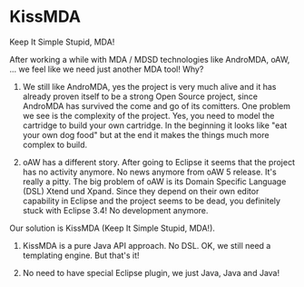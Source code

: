 KissMDA
=======

Keep It Simple Stupid, MDA!

After working a while with MDA / MDSD technologies like AndroMDA, oAW, ... we feel like we need just another MDA tool!
Why?

1. We still like AndroMDA, yes the project is very much alive and it has already proven itself to be a strong Open Source 
project, since AndroMDA has survived the come and go of its comitters. One problem we see is the complexity of the 
project. Yes, you need to model the cartridge to build your own cartridge. In the beginning it looks like "eat
your own dog food" but at the end it makes the things much more complex to build. 

2. oAW has a different story. After going to Eclipse it seems that the project has no activity anymore. No news anymore
from oAW 5 release. It's really a pitty. The big problem of oAW is its Domain Specific Language (DSL) Xtend und Xpand. Since
they depend on their own editor capability in Eclipse and the project seems to be dead, you definitely stuck with Eclipse 3.4!
No development anymore.

Our solution is KissMDA (Keep It Simple Stupid, MDA!).

1. KissMDA is a pure Java API approach. No DSL. OK, we still need a templating engine. But that's it!

2. No need to have special Eclipse plugin, we just Java, Java and Java!